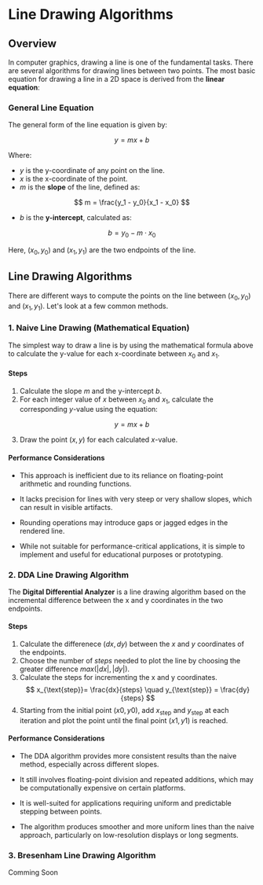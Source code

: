 # Line Drawing Algorithms

## Overview

In computer graphics, drawing a line is one of the fundamental tasks. There are several algorithms for drawing lines between two points. The most basic equation for drawing a line in a 2D space is derived from the **linear equation**:

### General Line Equation

The general form of the line equation is given by:

$$
y = mx + b
$$

Where:
- $y$ is the y-coordinate of any point on the line.
- $x$ is the x-coordinate of the point.
- $m$ is the **slope** of the line, defined as:

$$
m = \frac{y_1 - y_0}{x_1 - x_0}
$$

- $b$ is the **y-intercept**, calculated as:

$$
b = y_0 - m \cdot x_0
$$

Here, $(x_0, y_0)$ and $(x_1, y_1)$ are the two endpoints of the line.

## Line Drawing Algorithms

There are different ways to compute the points on the line between $(x_0, y_0)$ and $(x_1, y_1)$. Let's look at a few common methods.

### 1. **Naive Line Drawing (Mathematical Equation)**

The simplest way to draw a line is by using the mathematical formula above to calculate the y-value for each x-coordinate between $x_0$ and $x_1$. 

#### Steps
1. Calculate the slope $m$ and the y-intercept $b$.
2. For each integer value of $x$ between $x_0$ and $x_1$, calculate the corresponding $y$-value using the equation:

$$
y = mx + b
$$

3. Draw the point $(x, y)$ for each calculated $x$-value.

#### Performance Considerations

- This approach is inefficient due to its reliance on floating-point arithmetic and rounding functions.

- It lacks precision for lines with very steep or very shallow slopes, which can result in visible artifacts.

- Rounding operations may introduce gaps or jagged edges in the rendered line.

- While not suitable for performance-critical applications, it is simple to implement and useful for educational purposes or prototyping.

### 2. DDA Line Drawing Algorithm

The **Digital Differential Analyzer** is a line drawing algorithm based on the incremental difference between the x and y coordinates in the two endpoints.

#### Steps
1. Calculate the differenece $(dx, dy)$ between the $x$ and $y$ coordinates of the endpoints.
2. Choose the number of $steps$ needed to plot the line by choosing the greater difference $max(|dx|, |dy|)$.
3. Calculate the steps for incrementing the x and y coordinates.
$$
x_{\text{step}}= \frac{dx}{steps} \quad y_{\text{step}} = \frac{dy}{steps}
$$
4. Starting from the initial point $(x0,y0)$, add $x_{\text{step}}$​ and $y_{\text{step}}$ at each iteration and plot the point until the final point $(x1,y1)$ is reached.

#### Performance Considerations

- The DDA algorithm provides more consistent results than the naive method, especially across different slopes.

- It still involves floating-point division and repeated additions, which may be computationally expensive on certain platforms.

- It is well-suited for applications requiring uniform and predictable stepping between points.

- The algorithm produces smoother and more uniform lines than the naive approach, particularly on low-resolution displays or long segments.

### 3. Bresenham Line Drawing Algorithm
Comming Soon